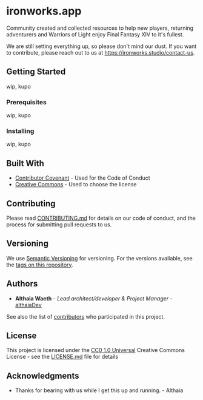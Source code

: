 # ironworks.app
Community created and collected resources to help new players, returning adventurers and Warriors of Light enjoy Final Fantasy XIV to it's fullest.

We are still setting everything up, so please don't mind our dust. If you want to contribute, please reach out to us at https://ironworks.studio/contact-us.

## Getting Started

wip, kupo

### Prerequisites

wip, kupo

### Installing

wip, kupo

## Built With

  - [Contributor Covenant](https://www.contributor-covenant.org/) - Used
    for the Code of Conduct
  - [Creative Commons](https://creativecommons.org/) - Used to choose
    the license

## Contributing

Please read [CONTRIBUTING.md](CONTRIBUTING.md) for details on our code
of conduct, and the process for submitting pull requests to us.

## Versioning

We use [Semantic Versioning](http://semver.org/) for versioning. For the versions
available, see the [tags on this
repository](https://github.com/PurpleBooth/a-good-readme-template/tags).

## Authors

  - **Althaia Waeth** - *Lead architect/developer & Project Manager* -
    [althaiaDev](https://github.com/althaiaDev)

See also the list of
[contributors](https://github.com/PurpleBooth/a-good-readme-template/contributors)
who participated in this project.

## License

This project is licensed under the [CC0 1.0 Universal](LICENSE.md)
Creative Commons License - see the [LICENSE.md](LICENSE.md) file for
details

## Acknowledgments

  - Thanks for bearing with us while I get this up and running. - Althaia
